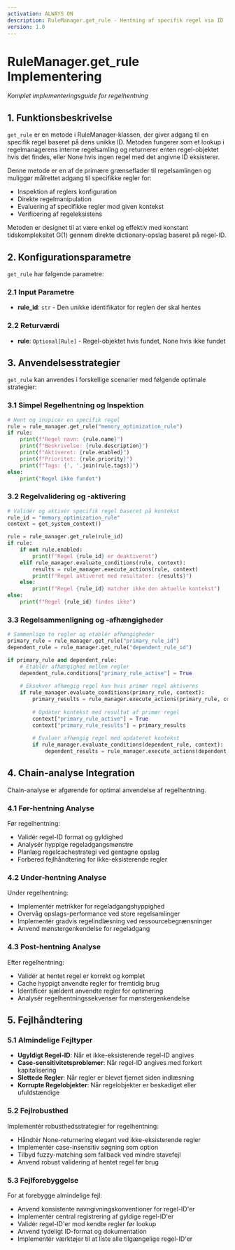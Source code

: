 ```yaml
---
activation: ALWAYS ON
description: RuleManager.get_rule - Hentning af specifik regel via ID
version: 1.0
---
```


# RuleManager.get_rule Implementering
*Komplet implementeringsguide for regelhentning*

## 1. Funktionsbeskrivelse
`get_rule` er en metode i RuleManager-klassen, der giver adgang til en specifik regel baseret på dens unikke ID. Metoden fungerer som et lookup i regelmanagerens interne regelsamling og returnerer enten regel-objektet hvis det findes, eller None hvis ingen regel med det angivne ID eksisterer.

Denne metode er en af de primære grænseflader til regelsamlingen og muliggør målrettet adgang til specifikke regler for:
- Inspektion af reglers konfiguration
- Direkte regelmanipulation
- Evaluering af specifikke regler mod given kontekst
- Verificering af regeleksistens

Metoden er designet til at være enkel og effektiv med konstant tidskompleksitet O(1) gennem direkte dictionary-opslag baseret på regel-ID.

## 2. Konfigurationsparametre
`get_rule` har følgende parametre:

### 2.1 Input Parametre
- **rule_id**: `str` - Den unikke identifikator for reglen der skal hentes

### 2.2 Returværdi
- **rule**: `Optional[Rule]` - Regel-objektet hvis fundet, None hvis ikke fundet

## 3. Anvendelsesstrategier
`get_rule` kan anvendes i forskellige scenarier med følgende optimale strategier:

### 3.1 Simpel Regelhentning og Inspektion
```python
# Hent og inspicer en specifik regel
rule = rule_manager.get_rule("memory_optimization_rule")
if rule:
    print(f"Regel navn: {rule.name}")
    print(f"Beskrivelse: {rule.description}")
    print(f"Aktiveret: {rule.enabled}")
    print(f"Prioritet: {rule.priority}")
    print(f"Tags: {', '.join(rule.tags)}")
else:
    print("Regel ikke fundet")
```

### 3.2 Regelvalidering og -aktivering
```python
# Validér og aktivér specifik regel baseret på kontekst
rule_id = "memory_optimization_rule"
context = get_system_context()

rule = rule_manager.get_rule(rule_id)
if rule:
    if not rule.enabled:
        print(f"Regel {rule_id} er deaktiveret")
    elif rule_manager.evaluate_conditions(rule, context):
        results = rule_manager.execute_actions(rule, context)
        print(f"Regel aktiveret med resultater: {results}")
    else:
        print(f"Regel {rule_id} matcher ikke den aktuelle kontekst")
else:
    print(f"Regel {rule_id} findes ikke")
```

### 3.3 Regelsammenligning og -afhængigheder
```python
# Sammenlign to regler og etablér afhængigheder
primary_rule = rule_manager.get_rule("primary_rule_id")
dependent_rule = rule_manager.get_rule("dependent_rule_id")

if primary_rule and dependent_rule:
    # Etablér afhængighed mellem regler
    dependent_rule.conditions["primary_rule_active"] = True
    
    # Eksekver afhængig regel kun hvis primær regel aktiveres
    if rule_manager.evaluate_conditions(primary_rule, context):
        primary_results = rule_manager.execute_actions(primary_rule, context)
        
        # Opdater kontekst med resultat af primær regel
        context["primary_rule_active"] = True
        context["primary_rule_results"] = primary_results
        
        # Evaluer afhængig regel med opdateret kontekst
        if rule_manager.evaluate_conditions(dependent_rule, context):
            dependent_results = rule_manager.execute_actions(dependent_rule, context)
```

## 4. Chain-analyse Integration
Chain-analyse er afgørende for optimal anvendelse af regelhentning.

### 4.1 Før-hentning Analyse
Før regelhentning:
- Validér regel-ID format og gyldighed
- Analysér hyppige regeladgangsmønstre
- Planlæg regelcachestrategi ved gentagne opslag
- Forbered fejlhåndtering for ikke-eksisterende regler

### 4.2 Under-hentning Analyse
Under regelhentning:
- Implementér metrikker for regeladgangshyppighed
- Overvåg opslags-performance ved store regelsamlinger
- Implementér gradvis regelindlæsning ved ressourcebegrænsninger
- Anvend mønstergenkendelse for regeladgang

### 4.3 Post-hentning Analyse
Efter regelhentning:
- Validér at hentet regel er korrekt og komplet
- Cache hyppigt anvendte regler for fremtidig brug
- Identificér sjældent anvendte regler for optimering
- Analysér regelhentningssekvenser for mønstergenkendelse

## 5. Fejlhåndtering

### 5.1 Almindelige Fejltyper
- **Ugyldigt Regel-ID**: Når et ikke-eksisterende regel-ID angives
- **Case-sensitivitetsproblemer**: Når regel-ID angives med forkert kapitalisering
- **Slettede Regler**: Når regler er blevet fjernet siden indlæsning
- **Korrupte Regelobjekter**: Når regelobjekter er beskadiget eller ufuldstændige

### 5.2 Fejlrobusthed
Implementér robusthedsstrategier for regelhentning:
- Håndtér None-returnering elegant ved ikke-eksisterende regler
- Implementér case-insensitiv søgning som option
- Tilbyd fuzzy-matching som fallback ved mindre stavefejl
- Anvend robust validering af hentet regel før brug

### 5.3 Fejlforebyggelse
For at forebygge almindelige fejl:
- Anvend konsistente navngivningskonventioner for regel-ID'er
- Implementér central registrering af gyldige regel-ID'er
- Validér regel-ID'er mod kendte regler før lookup
- Anvend tydeligt ID-format og dokumentation
- Implementér værktøjer til at liste alle tilgængelige regel-ID'er
